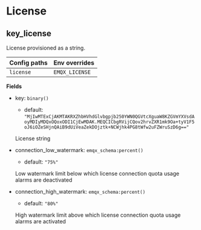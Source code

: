 # License

## key_license <a id='key_license'></a>
License provisioned as a string.

| Config paths | Env overrides |
|----------------------|---------------------------|
|  <code>license</code> | <code>EMQX_LICENSE</code>  |


**Fields**

- key: <code>binary()</code>
  * default: 
  `"MjIwMTExCjAKMTAKRXZhbHVhdGlvbgpjb250YWN0QGVtcXguaW8KZGVmYXVsdAoyMDIyMDQxOQoxODI1CjEwMDAK.MEQCICbgRVijCQov2hrvZXR1mk9Oa+tyV1F5oJ6iOZeSHjnQAiB9dUiVeaZekDOjztk+NCWjhk4PG8tWfw2uFZWruSzD6g=="`

  License string

- connection_low_watermark: <code>emqx_schema:percent()</code>
  * default: 
  `"75%"`

  Low watermark limit below which license connection quota usage alarms are deactivated

- connection_high_watermark: <code>emqx_schema:percent()</code>
  * default: 
  `"80%"`

  High watermark limit above which license connection quota usage alarms are activated

